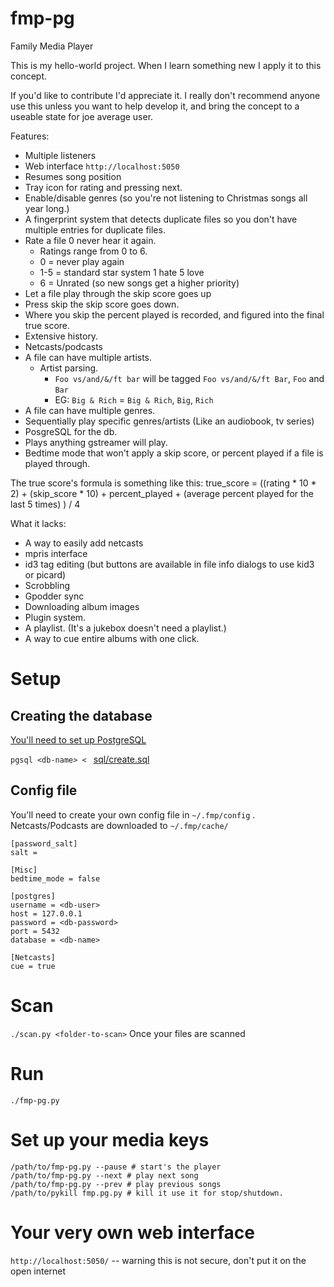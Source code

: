 fmp-pg
======

Family Media Player

This is my hello-world project.  When I learn something new I apply it to this
concept.

If you'd like to contribute I'd appreciate it.  I really don't recommend anyone
use this unless you want to help develop it, and bring the concept to a useable 
state for joe average user.

Features:
* Multiple listeners
* Web interface `http://localhost:5050`
* Resumes song position
* Tray icon for rating and pressing next.
* Enable/disable genres (so you're not listening to Christmas songs all year long.)
* A fingerprint system that detects duplicate files so you don't have multiple
  entries for duplicate files.
* Rate a file 0 never hear it again. 
  * Ratings range from 0 to 6.
  * 0 = never play again
  * 1-5 = standard star system 1 hate 5 love
  * 6 = Unrated (so new songs get a higher priority)
* Let a file play through the skip score goes up
* Press skip the skip score goes down.
* Where you skip the percent played is recorded, and figured into the final
  true score.
* Extensive history.
* Netcasts/podcasts
* A file can have multiple artists. 
  * Artist parsing. 
    * `Foo vs/and/&/ft bar` will be tagged `Foo vs/and/&/ft Bar`, `Foo` and `Bar`
    * EG: `Big & Rich` = `Big & Rich`, `Big`, `Rich`
* A file can have multiple genres. 
* Sequentially play specific genres/artists (Like an audiobook, tv series)
* PosgreSQL for the db.
* Plays anything gstreamer will play.
* Bedtime mode that won't apply a skip score, or percent played if a file is 
  played through.

The true score's formula is something like this:
true_score = ((rating * 10 * 2) + (skip_score * 10) + percent_played + (average percent played for the last 5 times) ) / 4

What it lacks:
* A way to easily add netcasts
* mpris interface
* id3 tag editing (but buttons are available in file info dialogs to use kid3 or picard)
* Scrobbling
* Gpodder sync
* Downloading album images
* Plugin system.
* A playlist.  (It's a jukebox doesn't need a playlist.)
* A way to cue entire albums with one click.

# Setup

## Creating the database

[You'll need to set up PostgreSQL](https://wiki.postgresql.org/wiki/Detailed_installation_guides)

`pgsql <db-name> < ` [sql/create.sql](https://github.com/the7erm/fmp-pg/blob/master/sql/create.sql)


## Config file

You'll need to create your own config file in `~/.fmp/config` . 
Netcasts/Podcasts are downloaded to `~/.fmp/cache/`

```
[password_salt]
salt = 

[Misc]
bedtime_mode = false

[postgres]
username = <db-user>
host = 127.0.0.1
password = <db-password>
port = 5432
database = <db-name>

[Netcasts]
cue = true
```

# Scan
`./scan.py <folder-to-scan>`
Once your files are scanned

# Run
`./fmp-pg.py`

# Set up your media keys
```
/path/to/fmp-pg.py --pause # start's the player
/path/to/fmp-pg.py --next # play next song
/path/to/fmp-pg.py --prev # play previous songs
/path/to/pykill fmp.pg.py # kill it use it for stop/shutdown.
```

# Your very own web interface
`http://localhost:5050/` -- warning this is not secure, don't put it on the open internet






